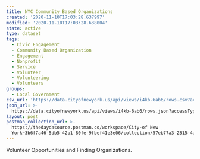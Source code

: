 ```yaml
---
title: NYC Community Based Organizations
created: '2020-11-10T17:03:28.637997'
modified: '2020-11-10T17:03:28.638004'
state: active
type: dataset
tags:
  - Civic Engagement
  - Community Based Organization
  - Engagement
  - Nonprofit
  - Service
  - Volunteer
  - Volunteering
  - Volunteers
groups:
  - Local Government
csv_url: 'https://data.cityofnewyork.us/api/views/i4kb-6ab6/rows.csv?accessType=DOWNLOAD'
json_url: >-
  https://data.cityofnewyork.us/api/views/i4kb-6ab6/rows.json?accessType=DOWNLOAD
layout: post
postman_collection_url: >-
  https://thedaydasource.postman.co/workspace/City-of New
  York~3b6f7a46-5db5-42b1-80fe-9fbef41e3e06/collection/57eb77a3-2515-4aaa-b165-36b57546e9c5
---
```

Volunteer Opportunities and Finding Organizations.
